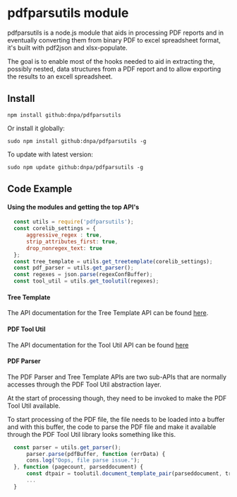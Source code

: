 # pdfparsutils module

pdfparsutils is a node.js module that aids in processing PDF reports and in eventually converting them from binary PDF to excel spreadsheet format, it's built with pdf2json and xlsx-populate.

The goal is to enable most of the hooks needed to aid in extracting the, possibly nested, data structures from a PDF report and to allow exporting the results to an excell spreadsheet.

##  Install

    npm install github:dnpa/pdfparsutils


Or install it globally:

    sudo npm install github:dnpa/pdfparsutils -g

To update with latest version:

    sudo npm update github:dnpa/pdfparsutils -g

## Code Example

#### Using the modules and getting the top API's

```javascript
  const utils = require('pdfparsutils');
  const corelib_settings = {
      aggressive_regex : true,
      strip_attributes_first: true,
      drop_nonregex_text: true
  };
  const tree_template = utils.get_treetemplate(corelib_settings);
  const pdf_parser = utils.get_parser();
  const regexes = json.parse(regexConfBuffer);
  const tool_util = utils.get_toolutil(regexes);
```

#### Tree Template

The API documentation for the Tree Template API can be found [here](treetemplate.md).


#### PDF Tool Util

The API documentation for the Tool Util API  can be found [here](pdftoolutil.md)

#### PDF Parser

The PDF Parser and Tree Template APIs are two sub-APIs that are normally accesses through the 
PDF Tool Util abstraction layer. 

At the start of processing though, they need to be invoked to make the PDF Tool Util available.

To start processing of the PDF file, the file needs to be loaded into a buffer and with 
this buffer, the code to parse the PDF file and make it available through the 
PDF Tool Util library looks something like this.

```javascript
  const parser = utils.get_parser();
      parser.parse(pdfBuffer, function (errData) {
      cons.log("Oops, file parse issue.");
  }, function (pagecount, parseddocument) {
      const dtpair = toolutil.document_template_pair(parseddocument, tree_template, pagecount);
	  ...
  }
```



